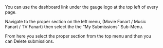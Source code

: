 You can use the dashboard link under the gauge logo at the top left of every page.


Navigate to the proper section on the left menu, (Movie Fanart / Music Fanart / TV Fanart) then select the the “My Submissions” Sub-Menu.


From here you select the proper section from the top menu and then you can Delete submissions.